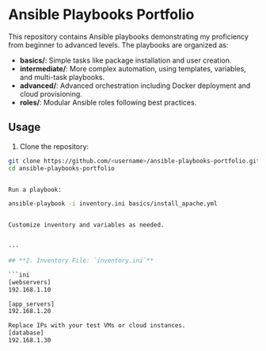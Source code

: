 # Ansible Playbooks Portfolio

This repository contains Ansible playbooks demonstrating my proficiency from beginner to advanced levels. The playbooks are organized as:

- **basics/**: Simple tasks like package installation and user creation.
- **intermediate/**: More complex automation, using templates, variables, and multi-task playbooks.
- **advanced/**: Advanced orchestration including Docker deployment and cloud provisioning.
- **roles/**: Modular Ansible roles following best practices.

## Usage

1. Clone the repository:
```bash
git clone https://github.com/<username>/ansible-playbooks-portfolio.git
cd ansible-playbooks-portfolio


Run a playbook:

ansible-playbook -i inventory.ini basics/install_apache.yml


Customize inventory and variables as needed.


---

## **2. Inventory File: `inventory.ini`**

```ini
[webservers]
192.168.1.10

[app_servers]
192.168.1.20

Replace IPs with your test VMs or cloud instances.
[database]
192.168.1.30
